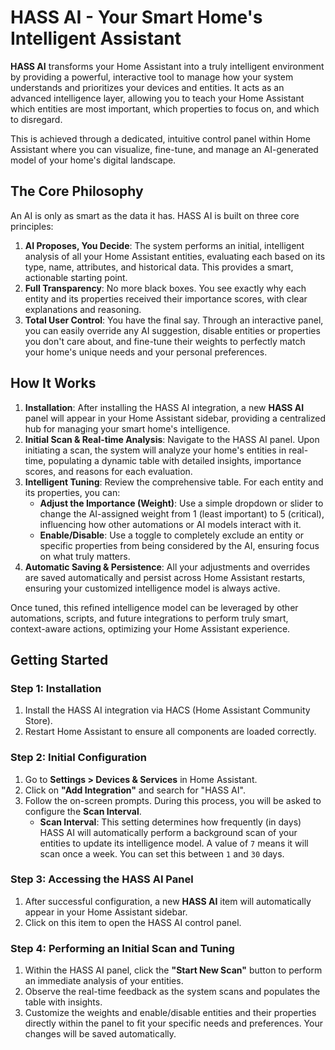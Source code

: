 # HASS AI - Your Smart Home's Intelligent Assistant

**HASS AI** transforms your Home Assistant into a truly intelligent environment by providing a powerful, interactive tool to manage how your system understands and prioritizes your devices and entities. It acts as an advanced intelligence layer, allowing you to teach your Home Assistant which entities are most important, which properties to focus on, and which to disregard.

This is achieved through a dedicated, intuitive control panel within Home Assistant where you can visualize, fine-tune, and manage an AI-generated model of your home's digital landscape.

## The Core Philosophy

An AI is only as smart as the data it has. HASS AI is built on three core principles:

1.  **AI Proposes, You Decide**: The system performs an initial, intelligent analysis of all your Home Assistant entities, evaluating each based on its type, name, attributes, and historical data. This provides a smart, actionable starting point.
2.  **Full Transparency**: No more black boxes. You see exactly why each entity and its properties received their importance scores, with clear explanations and reasoning.
3.  **Total User Control**: You have the final say. Through an interactive panel, you can easily override any AI suggestion, disable entities or properties you don't care about, and fine-tune their weights to perfectly match your home's unique needs and your personal preferences.

## How It Works

1.  **Installation**: After installing the HASS AI integration, a new **HASS AI** panel will appear in your Home Assistant sidebar, providing a centralized hub for managing your smart home's intelligence.
2.  **Initial Scan & Real-time Analysis**: Navigate to the HASS AI panel. Upon initiating a scan, the system will analyze your home's entities in real-time, populating a dynamic table with detailed insights, importance scores, and reasons for each evaluation.
3.  **Intelligent Tuning**: Review the comprehensive table. For each entity and its properties, you can:
    - **Adjust the Importance (Weight)**: Use a simple dropdown or slider to change the AI-assigned weight from 1 (least important) to 5 (critical), influencing how other automations or AI models interact with it.
    - **Enable/Disable**: Use a toggle to completely exclude an entity or specific properties from being considered by the AI, ensuring focus on what truly matters.
4.  **Automatic Saving & Persistence**: All your adjustments and overrides are saved automatically and persist across Home Assistant restarts, ensuring your customized intelligence model is always active.

Once tuned, this refined intelligence model can be leveraged by other automations, scripts, and future integrations to perform truly smart, context-aware actions, optimizing your Home Assistant experience.

## Getting Started

### Step 1: Installation

1.  Install the HASS AI integration via HACS (Home Assistant Community Store).
2.  Restart Home Assistant to ensure all components are loaded correctly.

### Step 2: Initial Configuration

1.  Go to **Settings > Devices & Services** in Home Assistant.
2.  Click on **"Add Integration"** and search for "HASS AI".
3.  Follow the on-screen prompts. During this process, you will be asked to configure the **Scan Interval**.
    *   **Scan Interval**: This setting determines how frequently (in days) HASS AI will automatically perform a background scan of your entities to update its intelligence model. A value of `7` means it will scan once a week. You can set this between `1` and `30` days.

### Step 3: Accessing the HASS AI Panel

1.  After successful configuration, a new **HASS AI** item will automatically appear in your Home Assistant sidebar.
2.  Click on this item to open the HASS AI control panel.

### Step 4: Performing an Initial Scan and Tuning

1.  Within the HASS AI panel, click the **"Start New Scan"** button to perform an immediate analysis of your entities.
2.  Observe the real-time feedback as the system scans and populates the table with insights.
3.  Customize the weights and enable/disable entities and their properties directly within the panel to fit your specific needs and preferences. Your changes will be saved automatically.
